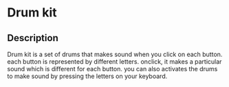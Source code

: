 # Drum kit

## Description

Drum kit is a set of drums that makes sound when you click on each button. each button is represented by different letters. onclick, it makes a particular sound which is different for each button. you can also activates the drums to make sound by pressing the letters on your keyboard.